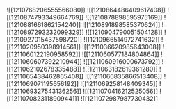 ![[1210768206555566080]]
![[1210864486409617408]]
![[1210874793349664769]]
![[1210878898595975169]]
![[1210881661862154240]]
![[1210891898585370624]]
![[1210897293232099329]]
![[1210904790051504128]]
![[1210927015437598720]]
![[1210966514972741632]]
![[1211020950398914561]]
![[1211036620985643008]]
![[1211060122190958592]]
![[1211060577184804864]]
![[1211060607392210944]]
![[1211060916000673792]]
![[1211062102678335488]]
![[1211063182619361280]]
![[1211065438462865408]]
![[1211066835866513408]]
![[1211069071195656192]]
![[1211069258148409345]]
![[1211069327543136256]]
![[1211070416212525056]]
![[1211070823118909441]]
![[1211072987987730432]]
